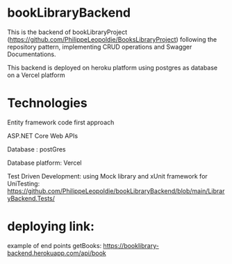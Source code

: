 # bookLibraryBackend

This is the backend of bookLibraryProject (https://github.com/PhilippeLeopoldie/BooksLibraryProject)
following the repository pattern, implementing CRUD operations and Swagger Documentations.

This backend is deployed on heroku platform using postgres as database on a Vercel platform

# Technologies

Entity framework code first approach

ASP.NET Core Web APIs

Database : postGres

Database platform: Vercel

Test Driven Development: using Mock library and  xUnit framework for UniTesting: https://github.com/PhilippeLeopoldie/bookLibraryBackend/blob/main/LibraryBackend.Tests/

 



# deploying link:

example of end points getBooks: https://booklibrary-backend.herokuapp.com/api/book

